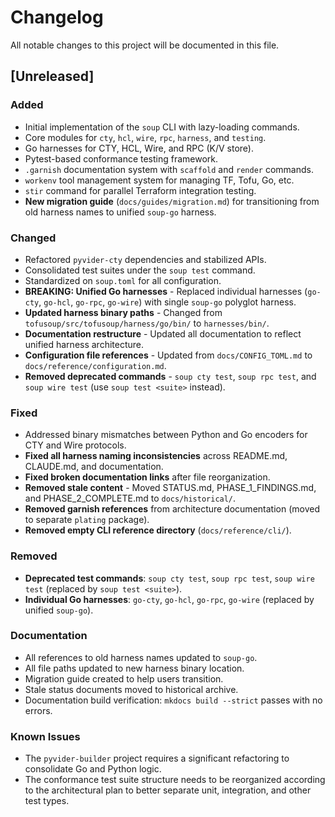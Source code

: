 # Changelog

All notable changes to this project will be documented in this file.

## [Unreleased]

### Added
- Initial implementation of the `soup` CLI with lazy-loading commands.
- Core modules for `cty`, `hcl`, `wire`, `rpc`, `harness`, and `testing`.
- Go harnesses for CTY, HCL, Wire, and RPC (K/V store).
- Pytest-based conformance testing framework.
- `.garnish` documentation system with `scaffold` and `render` commands.
- `workenv` tool management system for managing TF, Tofu, Go, etc.
- `stir` command for parallel Terraform integration testing.
- **New migration guide** (`docs/guides/migration.md`) for transitioning from old harness names to unified `soup-go` harness.

### Changed
- Refactored `pyvider-cty` dependencies and stabilized APIs.
- Consolidated test suites under the `soup test` command.
- Standardized on `soup.toml` for all configuration.
- **BREAKING: Unified Go harnesses** - Replaced individual harnesses (`go-cty`, `go-hcl`, `go-rpc`, `go-wire`) with single `soup-go` polyglot harness.
- **Updated harness binary paths** - Changed from `tofusoup/src/tofusoup/harness/go/bin/` to `harnesses/bin/`.
- **Documentation restructure** - Updated all documentation to reflect unified harness architecture.
- **Configuration file references** - Updated from `docs/CONFIG_TOML.md` to `docs/reference/configuration.md`.
- **Removed deprecated commands** - `soup cty test`, `soup rpc test`, and `soup wire test` (use `soup test <suite>` instead).

### Fixed
- Addressed binary mismatches between Python and Go encoders for CTY and Wire protocols.
- **Fixed all harness naming inconsistencies** across README.md, CLAUDE.md, and documentation.
- **Fixed broken documentation links** after file reorganization.
- **Removed stale content** - Moved STATUS.md, PHASE_1_FINDINGS.md, and PHASE_2_COMPLETE.md to `docs/historical/`.
- **Removed garnish references** from architecture documentation (moved to separate `plating` package).
- **Removed empty CLI reference directory** (`docs/reference/cli/`).

### Removed
- **Deprecated test commands**: `soup cty test`, `soup rpc test`, `soup wire test` (replaced by `soup test <suite>`).
- **Individual Go harnesses**: `go-cty`, `go-hcl`, `go-rpc`, `go-wire` (replaced by unified `soup-go`).

### Documentation
- All references to old harness names updated to `soup-go`.
- All file paths updated to new harness binary location.
- Migration guide created to help users transition.
- Stale status documents moved to historical archive.
- Documentation build verification: `mkdocs build --strict` passes with no errors.

### Known Issues
- The `pyvider-builder` project requires a significant refactoring to consolidate Go and Python logic.
- The conformance test suite structure needs to be reorganized according to the architectural plan to better separate unit, integration, and other test types.
